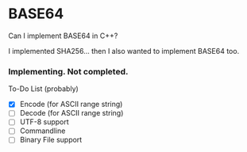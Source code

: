# BASE64
Can I implement BASE64 in C++?

I implemented SHA256... then I also wanted to implement BASE64 too.

### Implementing. Not completed.

To-Do List (probably)
- [X] Encode (for ASCII range string)
- [ ] Decode (for ASCII range string)
- [ ] UTF-8 support
- [ ] Commandline
- [ ] Binary File support 
